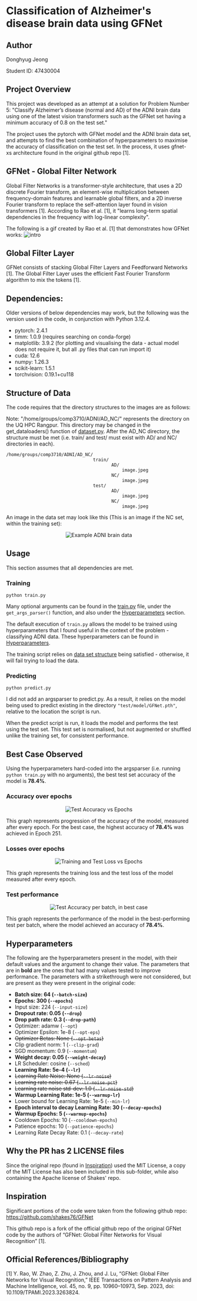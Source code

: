 # Classification of Alzheimer's disease brain data using GFNet

## Author

Donghyug Jeong

Student ID: 47430004

## Project Overview

This project was developed as an attempt at a solution for Problem Number 5: "Classify Alzheimer’s disease (normal and AD) of the ADNI brain data using one of the latest vision transformers such as the GFNet set having a minimum accuracy of 0.8 on the test set."

The project uses the pytorch with GFNet model and the ADNI brain data set, and attempts to find the best combination of hyperparameters to maximise the accuracy of classification on the test set. In the process, it uses gfnet-xs architecture found in the original github repo [1].

## GFNet - Global Filter Network

Global Filter Networks is a transformer-style architecture, that uses a 2D discrete Fourier transform, an element-wise multiplication between frequency-domain features and learnable global filters, and a 2D inverse Fourier transform to replace the self-attention layer found in vision transformers [1]. According to Rao et al. [1], it "learns long-term spatial dependencies in the frequency with log-linear complexity".

The following is a gif created by Rao et al. [1] that demonstrates how GFNet works:
![intro](images/original_intro.gif)

## Global Filter Layer

GFNet consists of stacking Global Filter Layers and Feedforward Networks [1]. The Global Filter Layer uses the efficient Fast Fourier Transform algorithm to mix the tokens [1].

## Dependencies:

Older versions of below dependencies may work, but the following was the version used in the code, in conjunction with Python 3.12.4.

- pytorch: 2.4.1
- timm: 1.0.9 (requires searching on conda-forge)
- matplotlib: 3.9.2 (for plotting and visualising the data - actual model does not require it, but all .py files that can run import it)
- cuda: 12.6
- numpy: 1.26.3
- scikit-learn: 1.5.1
- torchvision: 0.19.1+cu118

## Structure of Data

The code requires that the directory structures to the images are as follows:

Note: "/home/groups/comp3710/ADNI/AD_NC/" represents the directory on the UQ HPC Rangpur. This directory may be changed in the get_dataloaders() function of [dataset.py](/recognition/ADNI-GFNet-47430004/dataset.py). After the AD_NC directory, the structure must be met (i.e. train/ and test/ must exist with AD/ and NC/ directories in each).

```
/home/groups/comp3710/ADNI/AD_NC/
                                 train/
                                        AD/
                                            image.jpeg
                                        NC/
                                            image.jpeg
                                 test/
                                        AD/
                                            image.jpeg
                                        NC/
                                            image.jpeg
```

An image in the data set may look like this (This is an image if the NC set, within the training set):

<p align="center">
    <img src="/recognition/ADNI-GFNet-47430004/images/Sample_train_data_808819_88.jpeg" alt="Example ADNI brain data">
</p>

## Usage

This section assumes that all dependencies are met.

### Training

```
python train.py
```

Many optional arguments can be found in the [train.py](/recognition/ADNI-GFNet-47430004/train.py) file, under the `get_args_parser()` function, and also under the [Hyperparameters](#hyperparameters) section.

The default execution of `train.py` allows the model to be trained using hyperparameters that I found useful in the context of the problem - classifying ADNI data. These hyperparameters can be found in [Hyperparameters](#hyperparameters).

The training script relies on [data set structure](#structure-of-data) being satisfied - otherwise, it will fail trying to load the data.

### Predicting

```
python predict.py
```

I did not add an argsparser to predict.py. As a result, it relies on the model being used to predict existing in the directory `"test/model/GFNet.pth"`, relative to the location the script is run.

When the predict script is run, it loads the model and performs the test using the test set. This test set is normalised, but not augmented or shuffled unlike the training set, for consistent performance.

## Best Case Observed

Using the hyperparameters hard-coded into the argsparser (i.e. running `python train.py` with no arguments), the best test set accuracy of the model is **78.4%**.

### Accuracy over epochs

<p align="center">
    <img src="/recognition/ADNI-GFNet-47430004/images/Accs.png" alt="Test Accuracy vs Epochs">
</p>

This graph represents progression of the accuracy of the model, measured after every epoch. For the best case, the highest accuracy of **78.4%** was achieved in Epoch 251.

### Losses over epochs

<p align="center">
    <img src="/recognition/ADNI-GFNet-47430004/images/Losses.png" alt="Training and Test Loss vs Epochs">
</p>

This graph represents the training loss and the test loss of the model measured after every epoch.

### Test performance

<p align="center">
    <img src="/recognition/ADNI-GFNet-47430004/images/test.png" alt="Test Accuracy per batch, in best case">
</p>

This graph represents the performance of the model in the best-performing test per batch, where the model achieved an accuracy of **78.4%**.

## Hyperparameters

The following are the hyperparameters present in the model, with their default values and the argument to change their value. The parameters that are in **bold** are the ones that had many values tested to improve performance. The parameters with a strikethrough were not considered, but are present as they were present in the original code:

- **Batch size: 64 (`--batch-size`)**
- **Epochs: 300 (`--epochs`)**
- Input size: 224 (`--input-size`)
- **Dropout rate: 0.05 (`--drop`)**
- **Drop path rate: 0.3 (`--drop-path`)**
- Optimizer: adamw (`--opt`)
- Optimizer Epsilon: 1e-8 (`--opt-eps`)
- ~~Optimizer Betas: None (`--opt-betas`)~~
- Clip gradient norm: 1 (`--clip-grad`)
- SGD momentum: 0.9 (`--momentum`)
- **Weight decay: 0.05 (`--weight-decay`)**
- LR Scheduler: cosine (`--sched`)
- **Learning Rate: 5e-4 (`--lr`)**
- ~~Learning Rate Noise: None (`--lr-noise`)~~
- ~~Learning rate noise: 0.67 (`--lr-noise-pct`)~~
- ~~Learning rate noise std-dev: 1.0 (`--lr-noise-std`)~~
- **Warmup Learning Rate: 1e-5 (`--warmup-lr`)**
- Lower bound for Learning Rate: 1e-5 (`--min-lr`)
- **Epoch interval to decay Learning Rate: 30 (`--decay-epochs`)**
- **Warmup Epochs: 5 (`--warmup-epochs`)**
- Cooldown Epochs: 10 (`--cooldown-epochs`)
- Patience epochs: 10 (`--patience-epochs`)
- Learning Rate Decay Rate: 0.1 (`--decay-rate`)

## Why the PR has 2 LICENSE files

Since the original repo (found in [Inspiration](#inspiration)) used the MIT License, a copy of the MIT License has also been included in this sub-folder, while also containing the Apache license of Shakes' repo.

## Inspiration

Significant portions of the code were taken from the following github repo:
https://github.com/shakes76/GFNet

This github repo is a fork of the official github repo of the original GFNet code by the authors of “GFNet: Global Filter Networks for Visual Recognition” [1].

## Official References/Bibliography

[1] Y. Rao, W. Zhao, Z. Zhu, J. Zhou, and J. Lu, “GFNet: Global Filter Networks for Visual Recognition,” IEEE Transactions on Pattern Analysis and Machine Intelligence, vol. 45, no. 9, pp. 10960–10973, Sep. 2023, doi: 10.1109/TPAMI.2023.3263824.
